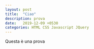 ```yaml
---
layout: post
title:  "Ciao"
description: prova
date:   2019-12-09 +0530
categories: HTML CSS Javascript JQuery
---
```


Questa è una prova
